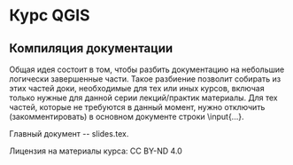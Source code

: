Курс QGIS
=========

Компиляция документации
-----------------------
Общая идея состоит в том, чтобы разбить документацию на небольшие логически завершенные части.
Такое разбиение позволит собирать из этих частей доки, необходимые для тех или иных курсов, включая только
нужные для данной серии лекций/практик материалы. Для тех частей, которые не требуются в данный момент, нужно отключить
(закомментировать) в основном документе строки \input{...}.

Главный документ -- slides.tex.

Лицензия на материалы курса: CC BY-ND 4.0
